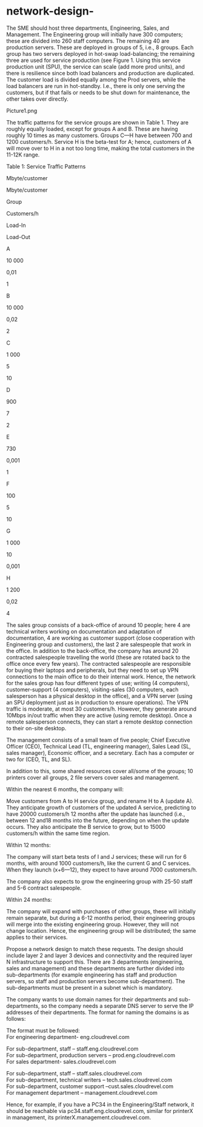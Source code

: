 # network-design-
The SME should host three departments, Engineering, Sales, and Management. The Engineering group will initially have 300 computers; these are divided into 260 staff computers. The remaining 40 are production servers. These are deployed in groups of 5, i.e., 8 groups. Each group has two servers deployed in hot-swap load-balancing; the remaining three are used for service production (see Figure 1. Using this service production unit (SPU), the service can scale (add more prod units), and there is resilience since both load balancers and production are duplicated. The customer load is divided equally among the Prod servers, while the load balancers are run in hot-standby. I.e., there is only one serving the customers, but if that fails or needs to be shut down for maintenance, the other takes over directly.   

Picture1.png

 

 

The traffic patterns for the service groups are shown in Table 1. They are roughly equally loaded, except for groups A and B. These are having roughly 10 times as many customers. Groups C—H have between 700 and 1200 customers/h. Service H is the beta-test for A; hence, customers of A will move over to H in a not too long time, making the total customers in the 11-12K range. 

 

  Table 1: Service Traffic Patterns 

 

 

Mbyte/customer 

Mbyte/customer 

Group 

Customers/h 

Load-In 

Load-Out 

A 

10 000 

0,01 

1 

B 

10 000 

0,02 

2 

C 

1 000 

5 

10 

D 

900 

7 

2 

E 

730 

0,001 

1 

F 

100 

5 

10 

G 

1 000 

10 

0,001 

H 

1 200 

0,02 

4 

  

  

 The sales group consists of a back-office of around 10 people; here 4 are technical writers working on documentation and adaptation of documentation, 4 are working as customer support (close cooperation with Engineering group and customers), the last 2 are salespeople that work in the office. In addition to the back-office, the company has around 20 contracted salespeople travelling the world (these are rotated back to the office once every few years). The contracted salespeople are responsible for buying their laptops and peripherals, but they need to set up VPN connections to the main office to do their internal work. Hence, the network for the sales group has four different types of use; writing (4 computers), customer-support (4 computers), visiting-sales (30 computers, each salesperson has a physical desktop in the office), and a VPN server (using an SPU deployment just as in production to ensure operations). The VPN traffic is moderate, at most 30 customers/h. However, they generate around 10Mbps in/out traffic when they are active (using remote desktop). Once a remote salesperson connects, they can start a remote desktop connection to their on-site desktop.  

   

The management consists of a small team of five people; Chief Executive Officer (CEO), Technical Lead (TL, engineering manager), Sales Lead (SL, sales manager), Economic officer, and a secretary. Each has a computer or two for (CEO, TL, and SL).  

   

In addition to this, some shared resources cover all/some of the groups; 10 printers cover all groups, 2 file servers cover sales and management.  

   

Within the nearest 6 months, the company will:  

Move customers from A to H service group, and rename H to A (update A). They anticipate growth of customers of the updated A service, predicting to have 20000 customers/h 12 months after the update has launched (i.e., between 12 and18 months into the future, depending on when the update occurs. They also anticipate the B service to grow, but to 15000 customers/h within the same time region.  

   

Within 12 months:  

The company will start beta tests of I and J services; these will run for 6 months, with around 1000 customers/h, like the current G and C services. When they launch (x+6—12), they expect to have around 7000 customers/h.  

The company also expects to grow the engineering group with 25-50 staff and 5-6 contract salespeople.  

   

Within 24 months:  

The company will expand with purchases of other groups, these will initially remain separate, but during a 6-12 months period, their engineering groups will merge into the existing engineering group. However, they will not change location. Hence, the engineering group will be distributed; the same applies to their services.  

   

  

Propose a network design to match these requests. The design should include layer 2 and layer 3 devices and connectivity and the required layer N infrastructure to support this. There are 3 departments (engineering, sales and management) and these departments are further divided into sub-departments (for example engineering has staff and production servers, so staff and production servers become sub-department). The sub-departments must be present in a subnet which is mandatory.  

The company wants to use domain names for their departments and sub-departments, so the company needs a separate DNS server to serve the IP addresses of their departments. The format for naming the domains is as follows: 

The format must be followed:  
For engineering department- eng.cloudrevel.com  

For sub-department, staff – staff.eng.cloudrevel.com  
For sub-department, production servers – prod.eng.cloudrevel.com  
For sales department- sales.cloudrevel.com  

For sub-department, staff – staff.sales.cloudrevel.com  
For sub-department, technical writers – tech.sales.cloudrevel.com  
For sub-department, customer support –cust.sales.cloudrevel.com  
For management department – management.cloudrevel.com    

Hence, for example, if you have a PC34 in the Engineering/Staff network, it should be reachable via pc34.staff.eng.cloudrevel.com, similar for printerX in management, its printerX.management.cloudrevel.com.   

 
